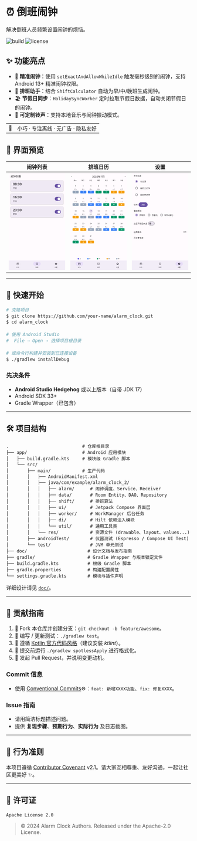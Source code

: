 # ⏰ 倒班闹钟

解决倒班人员频繁设置闹钟的烦恼。

![build](https://img.shields.io/badge/build-passing-brightgreen) ![license](https://img.shields.io/badge/license-Apache--2.0-blue)

## ✨ 功能亮点

- 🎯 **精准闹钟**：使用 `setExactAndAllowWhileIdle` 触发毫秒级别的闹钟，支持 Android 13+ 精准闹钟权限。
- 📅 **排班助手**：结合 `ShiftCalculator` 自动为早/中/晚班生成闹钟。
- 🏖 **节假日同步**：`HolidaySyncWorker` 定时拉取节假日数据，自动关闭节假日的闹钟。
- 🔔 **可定制铃声**：支持本地音乐与闹钟振动模式。

<table>
 <tr><td align="center">📱</td><td>小巧 · 专注离线 · 无广告 · 隐私友好</td></tr>
</table>

## 📸 界面预览

| 闹钟列表 | 排班日历 | 设置 |
| --- | --- | --- |
| ![Alarms](doc/screenshots/alarms.png) | ![Calendar](doc/screenshots/calendar.png) | ![Settings](doc/screenshots/settings.png) |

---

## 🚀 快速开始

```bash
# 克隆项目
$ git clone https://github.com/your-name/alarm_clock.git
$ cd alarm_clock

# 使用 Android Studio
#  File → Open → 选择项目根目录

# 或命令行构建并安装到已连接设备
$ ./gradlew installDebug
```

### 先决条件

- **Android Studio Hedgehog** 或以上版本（自带 JDK 17）
- Android SDK 33+
- Gradle Wrapper（已包含）

---

## 🛠️ 项目结构

```
.                            # 仓库根目录
├── app/                     # Android 应用模块
│   ├── build.gradle.kts     # 模块级 Gradle 脚本
│   └── src/
│       ├── main/            # 生产代码
│       │   ├── AndroidManifest.xml
│       │   ├── java/com/example/alarm_clock_2/
│       │   │   ├── alarm/      # 闹钟调度、Service、Receiver
│       │   │   ├── data/       # Room Entity、DAO、Repository
│       │   │   ├── shift/      # 排班算法
│       │   │   ├── ui/         # Jetpack Compose 界面层
│       │   │   ├── worker/     # WorkManager 后台任务
│       │   │   ├── di/         # Hilt 依赖注入模块
│       │   │   └── util/       # 通用工具类
│       │   └── res/            # 资源文件 (drawable、layout、values...)
│       ├── androidTest/        # 仪器测试 (Espresso / Compose UI Test)
│       └── test/               # JVM 单元测试
├── doc/                       # 设计文档与发布指南
├── gradle/                    # Gradle Wrapper 与版本锁定文件
├── build.gradle.kts           # 根级 Gradle 脚本
├── gradle.properties          # 构建配置属性
└── settings.gradle.kts        # 模块与插件声明
```

详细设计请见 [`doc/`](doc/index.html)。

---

## 🤝 贡献指南

1. 🍴 Fork 本仓库并创建分支：`git checkout -b feature/awesome`。
2. 🧪 编写 / 更新测试：`./gradlew test`。
3. 📝 遵循 [Kotlin 官方代码风格](https://kotlinlang.org/docs/coding-conventions.html)（建议安装 *ktlint*）。
4. 🔨 提交前运行 `./gradlew spotlessApply` 进行格式化。
5. 🚀 发起 Pull Request，并说明变更动机。

### Commit 信息

- 使用 [Conventional Commits](https://www.conventionalcommits.org/)⚙️：`feat: 新增XXXX功能`、`fix: 修复XXXX`。

### Issue 指南

- 请用简洁标题描述问题。
- 提供 **复现步骤**、**预期行为**、**实际行为** 及日志截图。

---

## 📜 行为准则

本项目遵循 [Contributor Covenant](https://www.contributor-covenant.org/) v2.1。请大家互相尊重、友好沟通，一起让社区更美好 ✨。

---

## 📄 许可证

```
Apache License 2.0
```

> © 2024 Alarm Clock Authors. Released under the Apache-2.0 License. 